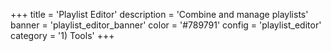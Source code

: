 +++
title = 'Playlist Editor'
description = 'Combine and manage playlists'
banner = 'playlist_editor_banner'
color = '#789791'
config = 'playlist_editor'
category = '1) Tools'
+++